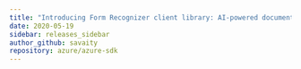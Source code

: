 ```yaml
---
title: "Introducing Form Recognizer client library: AI-powered document extraction"
date: 2020-05-19
sidebar: releases_sidebar
author_github: savaity
repository: azure/azure-sdk
---
```

